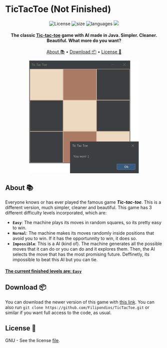 # TicTacToe (Not Finished)

<div id="badges" align="center">
  <a> <img src="https://img.shields.io/github/license/filipondios/tictactoe" alt="License"/> </a>
  <a> <img src="https://img.shields.io/github/repo-size/filipondios/tictactoe" alt="size"> </a>
  <a> <img src="https://img.shields.io/github/languages/top/filipondios/tictactoe" alt="languages"> </a>
  <a> <img src="https://img.shields.io/github/last-commit/filipondios/tictactoe"> </a>
</div>

<h4 align="center">The classic <b><a href="https://en.wikipedia.org/wiki/Tic-tac-toe">Tic-tac-toe</a></b> game with AI made in Java. Simpler. Cleaner. Beautiful. 
What more do you want?</h4>

<p align="center">
  <a href="#about">About 📚</a> •
  <a href="#download">Download 📦</a> •
  <a href="#license">License 📜</a>
</p>

<div align="center">
  <img src =".resources/preview.png" width="350">
</div>

<a name="about"></a>

## About 📚
Everyone knows or has ever played the famous game <b><i>Tic-tac-toe</i></b>. This is a different version, much simpler, cleaner and beautiful.
This game has 3 different difficulty levels incorporated, which are:
  - <b>`Easy`</b>: The machine plays its moves in random squares, so its pretty easy to win.
  - <b>`Normal`</b>: The machine makes its moves randomly inside positions that avoid you to win. If it has the opportunnity to win, it does so.
  - <b>`Impossible`</b>: This is a AI (kind of). The machine generates all the possible moves that it can do or you can do and it explores them. Then, the
    AI selects the move that has the most promising future. Deffinetly, its impossible to beat this AI but you can tie. 

#### <ins>The current finished levels are: `Easy`</ins>

<a name="download"></a>

## Download 📦
You can download the newer version of this game with <a href="">this link</a>. You can also run `git clone https://github.com/Filipondios/TicTacToe.git` or similar
if you want full access to the code, as usual.

<a name="license"></a>

## License 📜
GNU - See the license <a href="LICENSE">file</a>.
